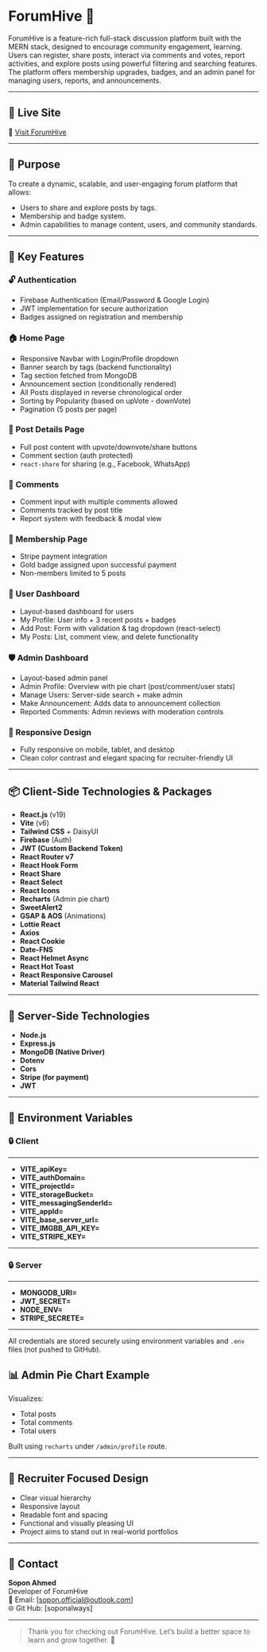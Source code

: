 # ForumHive 🐝

ForumHive is a feature-rich full-stack discussion platform built with the MERN stack, designed to encourage community engagement, learning. Users can register, share posts, interact via comments and votes, report activities, and explore posts using powerful filtering and searching features. The platform offers membership upgrades, badges, and an admin panel for managing users, reports, and announcements.

---

## 🚀 Live Site

🔗 [Visit ForumHive](https://forumhive.web.app)

---

## 🎯 Purpose

To create a dynamic, scalable, and user-engaging forum platform that allows:
- Users to share and explore posts by tags.
- Membership and badge system.
- Admin capabilities to manage content, users, and community standards.

---

## 🧩 Key Features

### 🔓 Authentication
- Firebase Authentication (Email/Password & Google Login)
- JWT implementation for secure authorization
- Badges assigned on registration and membership

### 🏠 Home Page
- Responsive Navbar with Login/Profile dropdown
- Banner search by tags (backend functionality)
- Tag section fetched from MongoDB
- Announcement section (conditionally rendered)
- All Posts displayed in reverse chronological order
- Sorting by Popularity (based on upVote - downVote)
- Pagination (5 posts per page)

### 🧾 Post Details Page
- Full post content with upvote/downvote/share buttons
- Comment section (auth protected)
- `react-share` for sharing (e.g., Facebook, WhatsApp)

### 💬 Comments
- Comment input with multiple comments allowed
- Comments tracked by post title
- Report system with feedback & modal view

### 🔐 Membership Page
- Stripe payment integration
- Gold badge assigned upon successful payment
- Non-members limited to 5 posts

### 👤 User Dashboard
- Layout-based dashboard for users
- My Profile: User info + 3 recent posts + badges
- Add Post: Form with validation & tag dropdown (react-select)
- My Posts: List, comment view, and delete functionality

### 🛡️ Admin Dashboard
- Layout-based admin panel
- Admin Profile: Overview with pie chart (post/comment/user stats)
- Manage Users: Server-side search + make admin
- Make Announcement: Adds data to announcement collection
- Reported Comments: Admin reviews with moderation controls

### 📱 Responsive Design
- Fully responsive on mobile, tablet, and desktop
- Clean color contrast and elegant spacing for recruiter-friendly UI

---

## 📦 Client-Side Technologies & Packages

- **React.js** (v19)
- **Vite** (v6)
- **Tailwind CSS** + DaisyUI
- **Firebase** (Auth)
- **JWT (Custom Backend Token)**
- **React Router v7**
- **React Hook Form**
- **React Share**
- **React Select**
- **React Icons**
- **Recharts** (Admin pie chart)
- **SweetAlert2**
- **GSAP & AOS** (Animations)
- **Lottie React**
- **Axios**
- **React Cookie**
- **Date-FNS**
- **React Helmet Async**
- **React Hot Toast**
- **React Responsive Carousel**
- **Material Tailwind React**

---

## 🧩 Server-Side Technologies

- **Node.js**
- **Express.js**
- **MongoDB (Native Driver)**
- **Dotenv**
- **Cors**
- **Stripe (for payment)**
- **JWT**

---

## 🔐 Environment Variables

### 🔒 Client
---
- **VITE_apiKey=**
- **VITE_authDomain=**
- **VITE_projectId=**
- **VITE_storageBucket=**
- **VITE_messagingSenderId=**
- **VITE_appId=**
- **VITE_base_server_url=**
- **VITE_IMGBB_API_KEY=**
- **VITE_STRIPE_KEY=**
---

### 🔒 Server

---
- **MONGODB_URI=**
- **JWT_SECRET=**
- **NODE_ENV=**
- **STRIPE_SECRETE=**
---


All credentials are stored securely using environment variables and `.env` files (not pushed to GitHub).



## 📊 Admin Pie Chart Example

Visualizes:
- Total posts
- Total comments
- Total users

Built using `recharts` under `/admin/profile` route.

---


## 💼 Recruiter Focused Design

- Clear visual hierarchy
- Responsive layout
- Readable font and spacing
- Functional and visually pleasing UI
- Project aims to stand out in real-world portfolios

---

## 📩 Contact

**Sopon Ahmed**  
Developer of ForumHive  
📧 Email: [sopon.official@outlook.com]  
🌐 Git Hub: [soponalways]

---

> Thank you for checking out ForumHive. Let’s build a better space to learn and grow together. 🐝

